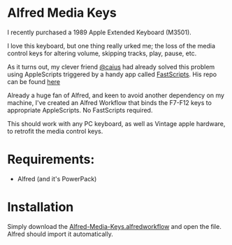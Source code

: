 # Alfred Media Keys
I recently purchased a 1989 Apple Extended Keyboard (M3501).

I love this keyboard, but one thing really urked me; the loss of the media control keys for altering volume, skipping tracks, play, pause, etc.

As it turns out, my clever friend [@caius](http://www.twitter.com/caius) had already solved this problem using AppleScripts triggered by a handy app called [FastScripts](http://www.red-sweater.com/fastscripts/). His repo can be found [here](https://github.com/caius/special_keys)

Already a huge fan of Alfred, and keen to avoid another dependency on my machine, I've created an Alfred Workflow that binds the F7-F12 keys to appropriate AppleScripts. No FastScripts required.

This should work with any PC keyboard, as well as Vintage apple hardware, to retrofit the media control keys.

# Requirements:
* Alfred (and it's PowerPack)

# Installation
Simply download the [Alfred-Media-Keys.alfredworkflow](https://github.com/dvjones89/alfred-media-keys/raw/master/Alfred-Media-Keys.alfredworkflow) and open the file. Alfred should import it automatically.
